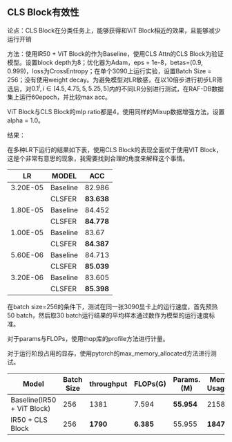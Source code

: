 ## CLS Block有效性

论点：CLS Block在分类任务上，能够获得和ViT Block相近的效果，且能够减少运行开销

方法：使用IR50 + ViT Block的作为Baseline，使用CLS Attn的CLS Block为验证模型。设置block depth为8；优化器为Adam，eps = 1e-8，betas=(0.9, 0.999)，loss为CrossEntropy；在单个3090上运行实验，设置Batch Size = 256；没有使用weight decay。为避免模型对LR敏感，在以10倍步进行初步LR筛选后，对$0.1^i, i \in [4.5, 4.75, 5, 5.25, 5]$内的不同LR分别进行测试，在RAF-DB数据集上运行60epoch，并比较max acc。

ViT Block与CLS Block的mlp ratio都是4，使用同样的Mixup数据增强方法，设置alpha = 1.0。

结果：

在多种LR下运行的结果如下表，使用CLS Block的表现全面优于使用VIT Block，这是个非常有意思的现象，我需要找到合理的角度来解释这个事情。

| LR       | MODEL    | ACC        |
| -------- | -------- | ---------- |
| 3.20E-05 | Baseline | 82.986     |
|          | CLSFER   | **83.638** |
| 1.80E-05 | Baseline | 84.452     |
|          | CLSFER   | **84.778** |
| 1.00E-05 | Baseline | 83.67      |
|          | CLSFER   | **84.387** |
| 5.60E-06 | Baseline | 84.713     |
|          | CLSFER   | **85.039** |
| 3.20E-06 | Baseline | 83.605     |
|          | CLSFER   | **85.398** |

在batch size=256的条件下，测试在同一张3090显卡上的运行速度，首先预热50 batch，然后取30 batch运行结果的平均样本通过数作为模型的运行速度标准。

对于params与FLOPs，使用thop库的profile方法进行计量。

对于运行阶段占用的显存，使用pytorch的max_memory_allocated方法进行测试。

| Model                      | Batch Size | throughput | FLOPs(G)  | Params.(M) | Memory Usage(M) | Memory Usage(G) |
| -------------------------- | ---------- | ---------- | --------- | ---------- | --------------- | --------------- |
| Baseline(IR50 + ViT Block) | 256        | 1381       | 7.594     | **55.954** | 21580           | 21.07           |
| IR50 + CLS  Block          | 256        | **1790**   | **6.385** | 55.955     | **18479**       | 18.05           |